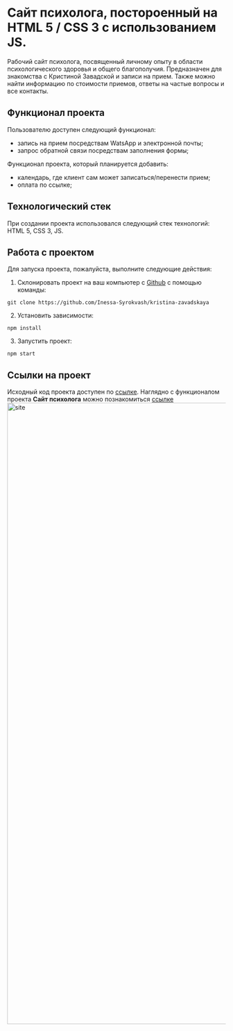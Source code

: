 # Сайт психолога, постороенный на HTML 5 / CSS 3 с использованием JS.
Рабочий сайт психолога, посвященный личному опыту в области психологического здоровья 
и общего благополучия. Предназначен для знакомства с Кристиной Завадской и записи на прием. 
Также можно найти информацию по стоимости приемов, ответы на частые вопросы и все контакты.

## Функционал проекта
Пользователю доступен следующий функционал:
- запись на прием посредствам WatsApp и электронной почты;
- запрос обратной связи посредствам заполнения формы;

Функционал проекта, который планируется добавить:
- календарь, где клиент сам может записаться/перенести прием;
- оплата по ссылке;

## Технологический стек
При создании проекта использовался следующий стек технологий: HTML 5, CSS 3, JS.

## Работа с проектом
Для запуска проекта, пожалуйста, выполните следующие действия:
1. Склонировать проект на ваш компьютер с [Github](https://github.com/Inessa-Syrokvash/kristina-zavadskaya) с помощью команды:
```
git clone https://github.com/Inessa-Syrokvash/kristina-zavadskaya
```
2. Установить зависимости:
```
npm install
```
3. Запустить проект:
```
npm start
```
## Ссылки на проект
Исходный код проекта доступен по [ссылке](https://github.com/Inessa-Syrokvash/kristina-zavadskaya).
Наглядно c функционалом проекта **Сайт психолога** можно познакомиться [ссылке](https://kristinazavadskaya.netlify.app/)
<img width="1432" alt="site" src="https://cdn.glitch.global/f0555ce1-ce7d-4ee5-be48-fbb5f22cc619/%D0%A1%D0%BD%D0%B8%D0%BC%D0%BE%D0%BA%20.png?v=1712214882005">

